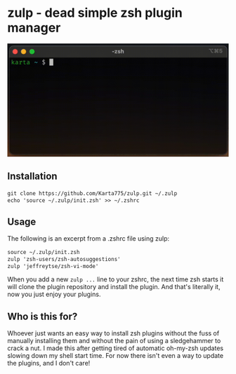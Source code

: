 # zulp - dead simple zsh plugin manager

![zulp recording](https://raw.githubusercontent.com/Karta775/zulp/main/recording.gif)

## Installation
```shell
git clone https://github.com/Karta775/zulp.git ~/.zulp
echo 'source ~/.zulp/init.zsh' >> ~/.zshrc
```

## Usage
The following is an excerpt from a .zshrc file using zulp:
```shell
source ~/.zulp/init.zsh
zulp 'zsh-users/zsh-autosuggestions'
zulp 'jeffreytse/zsh-vi-mode'
```
When you add a new `zulp ...` line to your zshrc, the next time zsh starts it will clone the plugin repository and install the plugin. And that's literally it, now you just enjoy your plugins.

## Who is this for?
Whoever just wants an easy way to install zsh plugins without the fuss of manually installing them and without the pain of using a sledgehammer to crack a nut. I made this after getting tired of automatic oh-my-zsh updates slowing down my shell start time. For now there isn't even a way to update the plugins, and I don't care!
